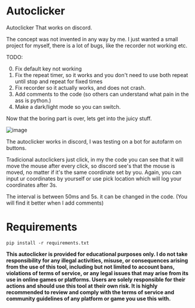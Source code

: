 # Autoclicker
Autoclicker That works on discord.

The concept was not invented in any way by me. I just wanted a small project for myself, there is a lot of bugs, like the recorder not working etc.

TODO:

0. Fix default key not working
1. Fix the repeat timer, so it works and you don't need to use both repeat until stop and repeat for fixed times
2. Fix recorder so it actually works, and does not crash.
3. Add comments to the code (so others can understand what pain in the ass is python.)
4. Make a dark/light mode so you can switch.

Now that the boring part is over, lets get into the juicy stuff.

![image](https://github.com/user-attachments/assets/d435b6f5-f3b7-455b-a7f0-7db5533403ee)

The autoclicker works in discord, I was testing on a bot for autofarm on buttons.

Tradicional autoclickers just click, in my the code you can see that it will move the mouse after every click, so discord see's that the mouse is moved, no matter if it's the same coordinate set by you.
Again, you can input ur coordinates by yourself or use pick location which will log your coordinates after 3s.

The interval is between 50ms and 5s. it can be changed in the code. (You will find it better when I add comments)

# Requirements

`pip install -r requirements.txt`

**This autoclicker is provided for educational purposes only. I do not take responsibility for any illegal activities, misuse, or consequences arising from the use of this tool, including but not limited to account bans, violations of terms of service, or any legal issues that may arise from its use in online games or platforms. Users are solely responsible for their actions and should use this tool at their own risk. It is highly recommended to review and comply with the terms of service and community guidelines of any platform or game you use this with.**
